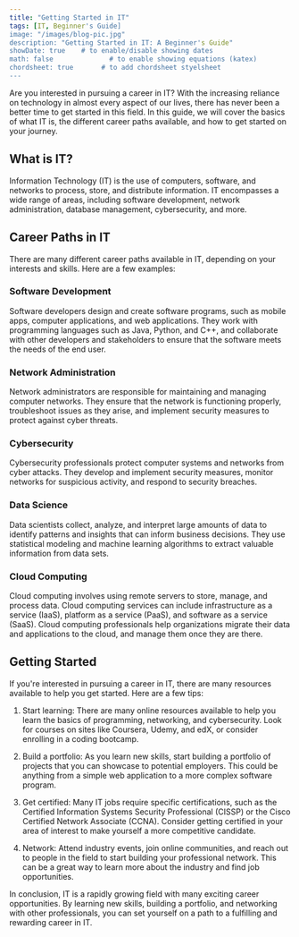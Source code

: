 ```yaml
---
title: "Getting Started in IT"
tags: [IT, Beginner's Guide]
image: "/images/blog-pic.jpg"
description: "Getting Started in IT: A Beginner's Guide"
showDate: true    # to enable/disable showing dates
math: false              # to enable showing equations (katex)
chordsheet: true       # to add chordsheet styelsheet
---
```


Are you interested in pursuing a career in IT? With the increasing reliance on technology in almost every aspect of our lives, there has never been a better time to get started in this field. In this guide, we will cover the basics of what IT is, the different career paths available, and how to get started on your journey.

## What is IT?

Information Technology (IT) is the use of computers, software, and networks to process, store, and distribute information. IT encompasses a wide range of areas, including software development, network administration, database management, cybersecurity, and more.

## Career Paths in IT

There are many different career paths available in IT, depending on your interests and skills. Here are a few examples:

### Software Development

Software developers design and create software programs, such as mobile apps, computer applications, and web applications. They work with programming languages such as Java, Python, and C++, and collaborate with other developers and stakeholders to ensure that the software meets the needs of the end user.

### Network Administration

Network administrators are responsible for maintaining and managing computer networks. They ensure that the network is functioning properly, troubleshoot issues as they arise, and implement security measures to protect against cyber threats.

### Cybersecurity

Cybersecurity professionals protect computer systems and networks from cyber attacks. They develop and implement security measures, monitor networks for suspicious activity, and respond to security breaches.

### Data Science

Data scientists collect, analyze, and interpret large amounts of data to identify patterns and insights that can inform business decisions. They use statistical modeling and machine learning algorithms to extract valuable information from data sets.

### Cloud Computing

Cloud computing involves using remote servers to store, manage, and process data. Cloud computing services can include infrastructure as a service (IaaS), platform as a service (PaaS), and software as a service (SaaS). Cloud computing professionals help organizations migrate their data and applications to the cloud, and manage them once they are there.

## Getting Started

If you're interested in pursuing a career in IT, there are many resources available to help you get started. Here are a few tips:

1. Start learning: There are many online resources available to help you learn the basics of programming, networking, and cybersecurity. Look for courses on sites like Coursera, Udemy, and edX, or consider enrolling in a coding bootcamp.

2. Build a portfolio: As you learn new skills, start building a portfolio of projects that you can showcase to potential employers. This could be anything from a simple web application to a more complex software program.

3. Get certified: Many IT jobs require specific certifications, such as the Certified Information Systems Security Professional (CISSP) or the Cisco Certified Network Associate (CCNA). Consider getting certified in your area of interest to make yourself a more competitive candidate.

4. Network: Attend industry events, join online communities, and reach out to people in the field to start building your professional network. This can be a great way to learn more about the industry and find job opportunities.

In conclusion, IT is a rapidly growing field with many exciting career opportunities. By learning new skills, building a portfolio, and networking with other professionals, you can set yourself on a path to a fulfilling and rewarding career in IT.